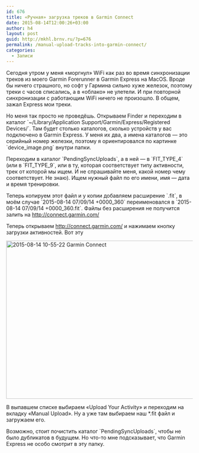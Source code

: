 ```yaml
---
id: 676
title: «Ручная» загрузка треков в Garmin Connect
date: 2015-08-14T12:00:26+03:00
author: h4
layout: post
guid: http://mkhl.brnv.ru/?p=676
permalink: /manual-upload-tracks-into-garmin-connect/
categories:
  - Записи
---
```

Сегодня утром у меня «моргнул» WiFi как раз во время синхронизации треков из моего Garmin Forerunner в Garmin Express на MacOS. Вроде бы ничего страшного, но софт у Гармина сильно хуже железок, поэтому треки с часов списались, а в «облако» не улетели. И при повторной синхронизации с работающим WiFi ничего не произошло. В общем, зажал Express мои треки.

Но меня так просто не проведёшь. Открываем Finder и переходим в каталог \`~/Library/Application Support/Garmin/Express/Registered Devices/\`. Там будет столько каталогов, сколько устройств у вас подключено в Garmin Express. У меня их два, а имена каталогов — это серийный номер железки, поэтому я ориентировался по картинке \`device_image.png\` внутри папки.

Переходим в каталог \`PendingSyncUploads\`, а в ней — в \`FIT\_TYPE\_4\` (или в \`FIT\_TYPE\_9\`, или в ту, которая соответствует типу активности, трек от которой мы ищем. И не спрашивайте меня, какой номер чему соответствует. Не знаю). Ищем нужный файл по его имени, имя — дата и время тренировки.

Теперь копируем этот файл и у копии добавляем расширение \`.fit\`, в моём случае \`2015-08-14 07/09/14 +0000\_360\` переименовался в \`2015-08-14 07/09/14 +0000\_360.fit\`. Файлы без расширения не получится залить на http://connect.garmin.com/

Теперь открываем http://connect.garmin.com/ и нажимаем кнопку загрузки активностей. Вот эту

[<img class="aligncenter wp-image-677 size-full" src="http://mkhl.brnv.ru/wp-content/uploads/2015/08/2015-08-14-10-55-22-Garmin-Connect.png" alt="2015-08-14 10-55-22 Garmin Connect" width="594" height="426" srcset="https://mkhl.brnv.ru/wp-content/uploads/2015/08/2015-08-14-10-55-22-Garmin-Connect.png 594w, https://mkhl.brnv.ru/wp-content/uploads/2015/08/2015-08-14-10-55-22-Garmin-Connect-300x215.png 300w" sizes="(max-width: 594px) 100vw, 594px" />](http://mkhl.brnv.ru/wp-content/uploads/2015/08/2015-08-14-10-55-22-Garmin-Connect.png)

В выпавшем списке выбираем «Upload Your Activity» и переходим на вкладку «Manual Upload». Ну а уже там выбираем наш *.fit файл и загружаем его.

Возможно, стоит почистить каталог \`PendingSyncUploads\`, чтобы не было дубликатов в будущем. Но что-то мне подсказывает, что Garmin Express не особо смотрит в эту папку.

&nbsp;